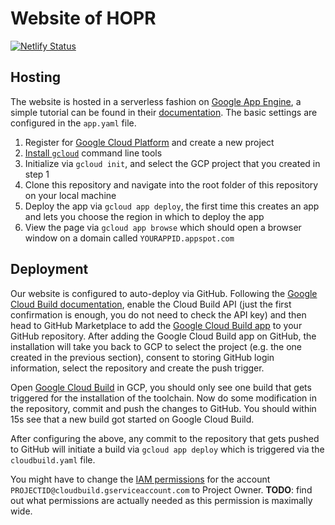 # Website of HOPR
[![Netlify Status](https://api.netlify.com/api/v1/badges/2a7471f3-7f36-48de-ad74-a12b351d5d80/deploy-status)](https://app.netlify.com/sites/hoprnet/deploys)
## Hosting
The website is hosted in a serverless fashion on [Google App Engine](https://cloud.google.com/appengine/), a simple tutorial can be found in their [documentation](https://cloud.google.com/appengine/docs/standard/python/getting-started/hosting-a-static-website). The basic settings are configured in the `app.yaml` file.

1. Register for [Google Cloud Platform](https://console.cloud.google.com/) and create a new project
2. [Install `gcloud`](https://cloud.google.com/sdk/docs) command line tools
3. Initialize via `gcloud init`, and select the GCP project that you created in step 1
4. Clone this repository and navigate into the root folder of this repository on your local machine
5. Deploy the app via `gcloud app deploy`, the first time this creates an app and lets you choose the region in which to deploy the app
6. View the page via `gcloud app browse` which should open a browser window on a domain called `YOURAPPID.appspot.com`

## Deployment
Our website is configured to auto-deploy via GitHub. Following the [Google Cloud Build documentation](https://cloud.google.com/cloud-build/docs/automating-builds/run-builds-on-github#installing_the_google_cloud_build_app), enable the Cloud Build API (just the first confirmation is enough, you do not need to check the API key) and then head to GitHub Marketplace to add the [Google Cloud Build app](https://github.com/marketplace/google-cloud-build) to your GitHub repository. After adding the Google Cloud Build app on GitHub, the installation will take you back to GCP to select the project (e.g. the one created in the previous section), consent to storing GitHub login information, select the repository and create the push trigger.

Open [Google Cloud Build](https://console.cloud.google.com/cloud-build/) in GCP, you should only see one build that gets triggered for the installation of the toolchain. Now do some modification in the repository, commit and push the changes to GitHub. You should within 15s see that a new build got started on Google Cloud Build.

After configuring the above, any commit to the repository that gets pushed to GitHub will initiate a build via `gcloud app deploy` which is triggered via the `cloudbuild.yaml` file.

You might have to change the [IAM permissions](https://console.cloud.google.com/iam-admin) for the account `PROJECTID@cloudbuild.gserviceaccount.com` to Project Owner. **TODO**: find out what permissions are actually needed as this permission is maximally wide.
